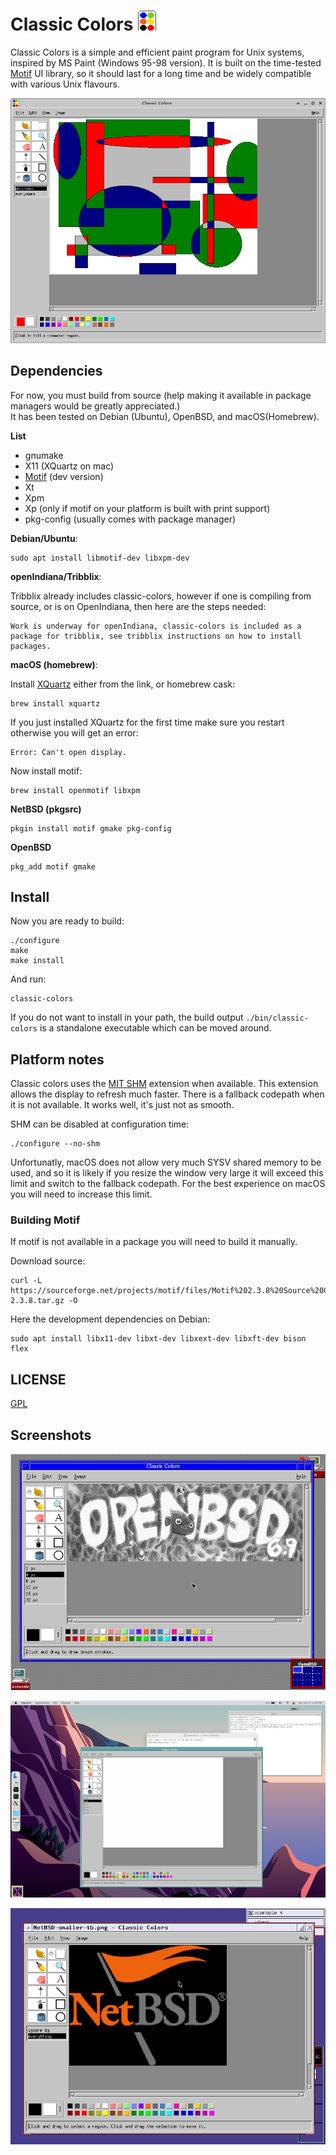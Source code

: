 
# Classic Colors ![icon](icons/icon_app.png)

Classic Colors is a simple and efficient paint program for Unix systems, inspired by MS Paint (Windows 95-98 version).
It is built on the time-tested [Motif][about-motif] UI library, so it should last for a long time
and be widely compatible with various Unix flavours.

![classic colors screenshot](screenshots/1.png)

[about-motif]:  https://en.wikipedia.org/wiki/Motif_(software)

## Dependencies

For now, you must build from source (help making it available in package managers would be greatly appreciated.)  
It has been tested on Debian (Ubuntu), OpenBSD, and macOS(Homebrew).

**List**

- gnumake
- X11 (XQuartz on mac)
- [Motif](https://motif.ics.com/motif) (dev version)
- Xt
- Xpm
- Xp (only if motif on your platform is built with print support)
- pkg-config (usually comes with package manager)

**Debian/Ubuntu**:

	sudo apt install libmotif-dev libxpm-dev

**openIndiana/Tribblix**:

Tribblix already includes classic-colors, however if one is compiling from source, or is on
OpenIndiana, then here are the steps needed:
	
	Work is underway for openIndiana, classic-colors is included as a package for tribblix, see tribblix instructions on how to install packages.

**macOS (homebrew)**:

Install [XQuartz][xquartz] either from the link, or homebrew cask:

	brew install xquartz

If you just installed XQuartz for the first time make sure you restart otherwise you will get an error:

	Error: Can't open display.

Now install motif:

	brew install openmotif libxpm

**NetBSD (pkgsrc)**

	pkgin install motif gmake pkg-config

**OpenBSD**

	pkg_add motif gmake

[xquartz]: https://www.xquartz.org/

## Install

Now you are ready to build:

	./configure
	make
	make install
    
And run:

	classic-colors

If you do not want to install in your path, the build output `./bin/classic-colors`
is a standalone executable which can be moved around.

## Platform notes

Classic colors uses the [MIT SHM][shm] extension when available.
This extension allows the display to refresh much faster.
There is a fallback codepath when it is not available.
It works well, it's just not as smooth.

SHM can be disabled at configuration time:

	./configure --no-shm

Unfortunatly, macOS does not allow very much SYSV shared memory to be used,
and so it is likely if you resize the window very large it will exceed this limit and switch to the fallback codepath.
For the best experience on macOS you will need to increase this limit.

[shm]: https://www.x.org/releases/X11R7.7/doc/xextproto/shm.html

### Building Motif

If motif is not available in a package you will need to build it manually.

Download source:

	curl -L https://sourceforge.net/projects/motif/files/Motif%202.3.8%20Source%20Code/motif-2.3.8.tar.gz -O

Here the development dependencies on Debian:

	sudo apt install libx11-dev libxt-dev libxext-dev libxft-dev bison flex

## LICENSE

[GPL](LICENSE.txt)

## Screenshots

![classic colors openbsd screenshot](screenshots/openbsd.png)

![classic colors Mac OS screenshot](screenshots/macos.png)

![classic colors NetBSD screenshot](screenshots/netbsd.png)


